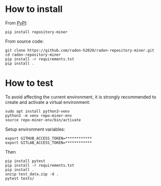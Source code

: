 # How to install

From [PyPI](https://pypi.org/project/repository-miner/):

```pip install repository-miner```

From source code:

```text
git clone https://github.com/radon-h2020/radon-repository-miner.git
cd radon-repository-miner
pip install -r requirements.txt
pip install .
```

# How to test

To avoid affecting the current environment, it is strongly recommended to create and activate a virtual environment:

```
sudo apt install python3-venv
python3 -m venv repo-miner-env
source repo-miner-env/bin/activate
```

Setup environment variables:

```text
export GITHUB_ACCESS_TOKEN=************
export GITLAB_ACCESS_TOKEN=************
```

Then

```text
pip install pytest
pip install -r requirements.txt
pip install .
unzip test_data.zip -d .
pytest tests/
```

